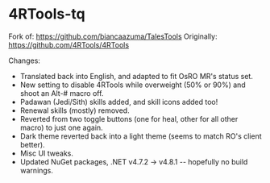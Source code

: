 # 4RTools-tq

Fork of: https://github.com/biancaazuma/TalesTools
Originally: https://github.com/4RTools/4RTools

Changes:
* Translated back into English, and adapted to fit OsRO MR's status set.
* New setting to disable 4RTools while overweight (50% or 90%) and shoot an Alt-# macro off.
* Padawan (Jedi/Sith) skills added, and skill icons added too!
* Renewal skills (mostly) removed.
* Reverted from two toggle buttons (one for heal, other for all other macro) to just one again.
* Dark theme reverted back into a light theme (seems to match RO's client better).
* Misc UI tweaks.
* Updated NuGet packages, .NET v4.7.2 -> v4.8.1 -- hopefully no build warnings.